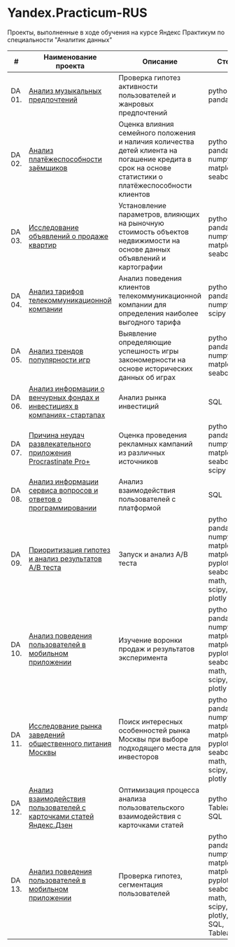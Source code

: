 # Yandex.Practicum-RUS
Проекты, выполненные в ходе обучения на курсе Яндекс Практикум по специальности "Аналитик данных"


| #    | Наименование проекта                | Описание                                                     | Стек                                                         |
| ---- | ------------------------------------------------------------ | ------------------------------------------------------------ | ------------------------------------------------------------ |
| DA 01.   | [Анализ музыкальных предпочтений](https://github.com/volovik-denis/yandex-practicum/blob/main/DA%2001%20Music%20preferences%20analysis/Яндекс%20Музыка.ipynb) | Проверка гипотез активности пользователей и жанровых предпочтений | python, pandas       |
| DA 02.   | [Анализ платёжеспособности заёмщиков](https://github.com/volovik-denis/yandex-practicum/blob/main/DA%2002%20Bank%20credit%20scoring/Исследование%20надёжности%20заёмщиков.ipynb) | Оценка влияния семейного положения и наличия количества детей клиента на погашение кредита в срок на основе статистики о платёжеспособности клиентов | python, pandas, numpy, matplotlib, seaborn |
| DA 03.   | [Исследование объявлений о продаже квартир](https://github.com/volovik-denis/yandex-practicum/blob/main/DA%2003%20Real%20estate%20price%20analysis/Исследование%20объявлений%20о%20продаже%20квартир.ipynb) | Установление параметров, влияющих на рыночную стоимость объектов недвижимости на основе данных объявлений и картографии | python, pandas, numpy, matplotlib, seaborn |
| DA 04.   | [Анализ тарифов телекоммуникационной компании](https://github.com/volovik-denis/yandex-practicum/blob/main/DA%2004%20Telecom%20tariff%20analysis/Анализ%20тарифов%20телекоммуникационной%20компании.ipynb) | Анализ поведения клиентов телекоммуникационной компании для определения наиболее выгодного тарифа | python, pandas, numpy, scipy |
| DA 05.   | [Анализ трендов популярности игр](https://github.com/volovik-denis/yandex-practicum/blob/main/DA%2005%20Games%20popularity%20trends%20analysis/Анализ%20трендов%20популярности%20игр.ipynb) | Выявление определяющие успешность игры закономерности на основе исторических данных об играх | python, pandas, numpy, matplotlib, seaborn |
| DA 06.   | [Анализ информации о венчурных фондах и инвестициях в компаниях-стартапах](https://github.com/volovik-denis/yandex-practicum/blob/main/DA%2006%20Basic%20SQL/Анализ%20информации%20о%20венчурных%20фондах%20и%20инвестициях%20в%20компаниях-стартапах.ipynb) | Анализ рынка инвестиций | SQL |
| DA 07.   | [Причина неудач развлекательного приложения Procrastinate Pro+](https://github.com/volovik-denis/yandex-practicum/blob/main/DA%2007%20The%20reason%20for%20application%20failures/Причина%20неудач%20развлекательного%20приложения%20Procrastinate%20Pro%2B.ipynb) | Оценка проведения рекламных кампаний из различных источников | python, pandas, numpy, matplotlib, seaborn, scipy |
| DA 08.   | [Анализ информации сервиса вопросов и ответов о программировании](https://github.com/volovik-denis/yandex-practicum/blob/main/DA%2008%20Advanced%20SQL/Анализ%20информации%20сервиса%20вопросов%20и%20ответов%20о%20программировании.ipynb) | Анализ взаимодействия пользователей с платформой | SQL |
| DA 09.   | [Приоритизация гипотез и анализ результатов A/B теста](https://github.com/volovik-denis/yandex-practicum/blob/main/DA%2009%20Analysis%20of%20A-B%20test%20results/Приоритизация%20гипотез%20и%20анализ%20результатов%20AB%20теста.ipynb) | Запуск и анализ A/B теста | python, pandas, numpy, matplotlib, matplotlib pyplot, seaborn, math, scipy, plotly |
| DA 10.   | [Анализ поведения пользователей в мобильном приложении](https://github.com/volovik-denis/yandex-practicum/blob/main/DA%2010%20Analysis%20of%20user%20behavior/Анализ%20поведения%20пользователей%20в%20мобильном%20приложении.ipynb) | Изучение воронки продаж и результатов эксперимента | python, pandas, numpy, matplotlib, matplotlib pyplot, seaborn, math, scipy, plotly |
| DA 11.   | [Исследование рынка заведений общественного питания Москвы](https://github.com/volovik-denis/yandex-practicum/blob/main/DA%2011%20Moscow_restaurants/Исследование%20рынка%20заведений%20общественного%20питания%20Москвы.ipynb) | Поиск интересных особенностей рынка Москвы при выборе подходящего места для инвесторов | python, pandas, numpy, matplotlib, matplotlib pyplot, seaborn, math, scipy, plotly |
| DA 12.   | [Анализ взаимодействия пользователей с карточками статей Яндекс.Дзен](https://github.com/volovik-denis/yandex-practicum/blob/main/DA%2012%20Tableau%20Yandex%20Dzen/Анализ%20взаимодействия%20пользователей%20с%20карточками%20статей%20Яндекс.Дзен.ipynb) | Оптимизация процесса анализа пользовательского взаимодействия с карточками статей | python, Tableau, SQL |
| DA 13.   | [Анализ поведения пользователей в мобильном приложении](https://github.com/volovik-denis/yandex-practicum/blob/main/DA%2013%20Final%20project/Анализ%20поведения%20пользователей%20в%20мобильном%20приложении.ipynb) | Проверка гипотез, сегментация пользователей | python, pandas, numpy, matplotlib, matplotlib pyplot, seaborn, math, scipy, plotly, SQL, Tableau |
